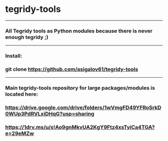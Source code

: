 # tegridy-tools

***

### All Tegridy tools as Python modules because there is never enough tegridy ;)

***
### Install:

### git clone https://github.com/asigalov61/tegridy-tools

***

### Main tegridy-tools repository for large packages/modules is located here:

### https://drive.google.com/drive/folders/1wVmgFD49YFRoSrkD0WUp3PdRVLxiDHqG?usp=sharing

### https://1drv.ms/u/s!Ao9gnMkvUA2KgY9Ftz4xsTyiCa4TGA?e=29eMZw




